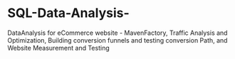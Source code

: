# SQL-Data-Analysis-
DataAnalysis for eCommerce website - MavenFactory, Traffic Analysis and Optimization, Building conversion funnels and testing conversion Path, and Website Measurement and Testing
